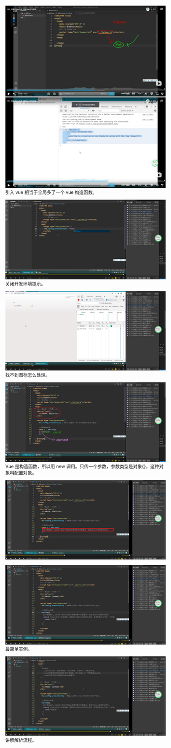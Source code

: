 ![](./img/2022-01-17-22-46-55.png)  
![](./img/2022-01-17-22-48-18.png)
引入 vue 相当于全局多了一个 vue 构造函数。

![](./img/2022-01-18-10-41-08.png)
关闭开发环境提示。

![](./img/2022-01-18-10-45-50.png)  
找不到图标怎么处理。

![](./img/2022-01-18-10-50-43.png)
Vue 是构造函数，所以用 new 调用。只传一个参数，参数类型是对象{}，这种对象叫配置对象。

![](./img/2022-01-18-10-54-15.png)

![](./img/2022-01-18-10-58-38.png)  
最简单实例。

![](./img/2022-01-18-11-00-50.png)      
讲解解析流程。